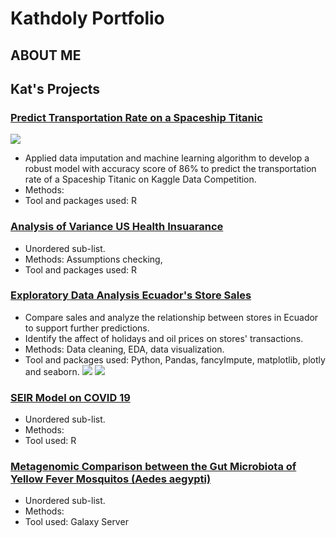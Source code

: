 # Kathdoly Portfolio
## ABOUT ME

## Kat's Projects
### [Predict Transportation Rate on a Spaceship Titanic](https://github.com/minhnhu510/Kat-s-Projects/tree/main/Transportation%20Rate%20Prediction)
![](/images/your_image.png)
* Applied data imputation and machine learning algorithm to develop a robust model with accuracy score of 86% to predict the transportation rate of a Spaceship Titanic on Kaggle Data Competition.
* Methods: 
* Tool and packages used: R

### [Analysis of Variance US Health Insuarance](https://github.com/minhnhu510/Kat-s-Projects/tree/main/ANOVA%20on%20US%20Health%20Insuarance)
* Unordered sub-list. 
* Methods: Assumptions checking, 
* Tool and packages used: R

### [Exploratory Data Analysis Ecuador's Store Sales](https://github.com/minhnhu510/Kat-s-Projects/tree/main/EDA%20Store%20Sales)
* Compare sales and analyze the relationship between stores in Ecuador to support further predictions.
* Identify the affect of holidays and oil prices on stores' transactions.
* Methods: Data cleaning, EDA, data visualization.
* Tool and packages used: Python, Pandas, fancyImpute, matplotlib, plotly and seaborn.
![](/images/your_image.png)
![](/images/your_image.png)


### [SEIR Model on COVID 19](https://minhnhu510.github.io/Kathdoly_Portfolio/)
* Unordered sub-list. 
* Methods: 
* Tool used: R

### [Metagenomic Comparison between the Gut Microbiota of Yellow Fever Mosquitos (Aedes aegypti)](https://minhnhu510.github.io/Kathdoly_Portfolio/)
* Unordered sub-list. 
* Methods: 
* Tool used: Galaxy Server
